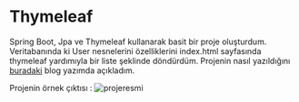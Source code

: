 # Thymeleaf

Spring Boot, Jpa ve Thymeleaf kullanarak basit bir proje oluşturdum. 
Veritabanında ki User nesnelerini özelliklerini index.html sayfasında thymeleaf yardımıyla bir liste şeklinde döndürdüm.
Projenin nasıl yazıldığını [buradaki](https://abidinozdurmaz.net/thymeleaf-ile-ilk-proje/) blog yazımda açıkladım.

Projenin örnek çıktısı : 
![projeresmi](https://abidinozdurmaz.net/wp-content/uploads/2020/10/proje.png)
